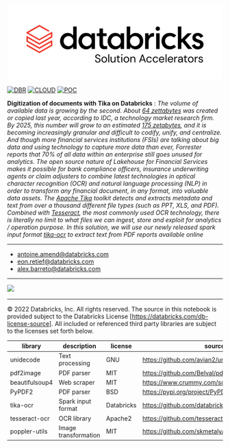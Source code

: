 <img src=https://raw.githubusercontent.com/databricks-industry-solutions/.github/main/profile/solacc_logo.png width="600px">

[![DBR](https://img.shields.io/badge/DBR-11.3ML-red?logo=databricks&style=for-the-badge)](https://docs.databricks.com/release-notes/runtime/11.3ml.html)
[![CLOUD](https://img.shields.io/badge/CLOUD-AWS-orange?logo=googlecloud&style=for-the-badge)](https://databricks.com/try-databricks)
[![POC](https://img.shields.io/badge/POC-2_days-green?style=for-the-badge)](https://databricks.com/try-databricks)

**Digitization of documents with Tika on Databricks** : *The volume of available data is growing by the second. About [64 zettabytes](https://www.wsj.com/articles/how-to-understand-the-data-explosion-11638979214) was created or copied last year, according to IDC, a technology market research firm. By 2025, this number will grow to an estimated [175 zetabytes](https://www.statista.com/statistics/871513/worldwide-data-created/),  and it is becoming increasingly granular and difficult to codify, unify, and centralize. And though more financial services institutions (FSIs) are talking about big data and using technology to capture more data than ever, Forrester reports that 70% of all data within an enterprise still goes unused for analytics. The open source nature of Lakehouse for Financial Services makes it possible for bank compliance officers, insurance underwriting agents or claim adjusters to combine latest technologies in optical character recognition (OCR) and natural language processing (NLP) in order to transform any financial document, in any format, into valuable data assets. The [Apache Tika](https://tika.apache.org/) toolkit detects and extracts metadata and text from over a thousand different file types (such as PPT, XLS, and PDF). Combined with [Tesseract](https://github.com/tesseract-ocr/tesseract), the most commonly used OCR technology, there is literally no limit to what files we can ingest, store and exploit for analytics / operation purpose. In this solution, we will use our newly released spark input format [tika-ocr](https://github.com/databrickslabs/tika-ocr) to extract text from PDF reports available online*
___

+ antoine.amend@databricks.com
+ eon.retief@databricks.com
+ alex.barreto@databricks.com
___


<img src='https://raw.githubusercontent.com/alexxx-db/digitization-documents/main/images/reference_architecture.png' width=800>

___


&copy; 2022 Databricks, Inc. All rights reserved. The source in this notebook is provided subject to the Databricks License [https://databricks.com/db-license-source].  All included or referenced third party libraries are subject to the licenses set forth below.

| library                                | description             | license    | source                                              |
|----------------------------------------|-------------------------|------------|-----------------------------------------------------|
| unidecode                              | Text processing         | GNU        | https://github.com/avian2/unidecode                 |
| pdf2image                              | PDF parser              | MIT        | https://github.com/Belval/pdf2image                 |
| beautifulsoup4                         | Web scraper             | MIT        | https://www.crummy.com/software/BeautifulSoup/      |
| PyPDF2                                 | PDF parser              | BSD        | https://pypi.org/project/PyPDF2                     |
| tika-ocr                               | Spark input format      | Databricks | https://github.com/databrickslabs/tika-ocr          |
| tesseract-ocr                          | OCR library             | Apache2    | https://github.com/tesseract-ocr                    |
| poppler-utils                          | Image transformation    | MIT        | https://github.com/skmetaly/poppler-utils           |
